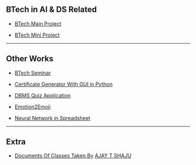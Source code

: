 ## BTech in AI & DS Related

* [BTech Main Project](https://github.com/004Ajay/Main-Project)

* [BTech Mini Project](https://github.com/004Ajay/Marks2CSV_S6_Mini_Project)

---

## Other Works

* [BTech Seminar](https://github.com/004Ajay/Seminar-GAN)
  
* [Certificate Generator With GUI in Python](https://github.com/004Ajay/GUI_Certificate_Generator)

* [DBMS Quiz Application](https://github.com/004Ajay/Quiz-App-DBMS-Project)
  
* [Emotion2Emoji](https://github.com/004Ajay/Emotion2Emoji)

* [Neural Network in Spreadsheet](https://github.com/004Ajay/My-Projects/blob/main/NeuralNet.xlsx)
---

## Extra

* [Documents Of Classes Taken By](https://github.com/004Ajay/Classes) [AJAY T SHAJU](https://github.com/004Ajay)


<!-- 
* []()

* []()

* []()
-->
